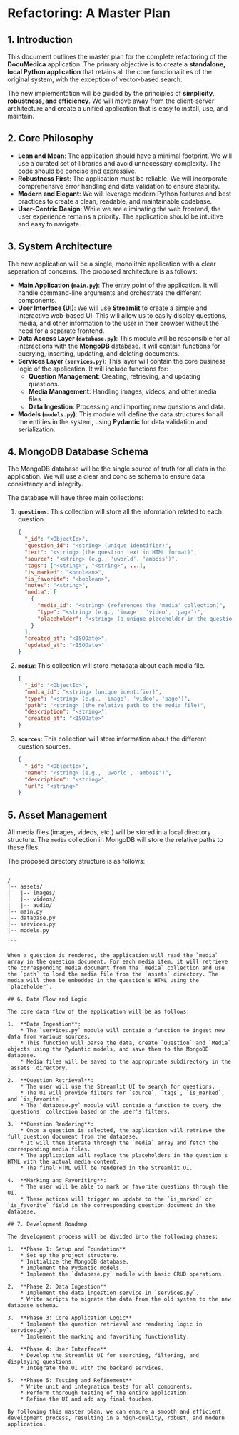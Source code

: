 # Refactoring: A Master Plan

## 1. Introduction

This document outlines the master plan for the complete refactoring of the **DocuMedica** application. The primary objective is to create a **standalone, local Python application** that retains all the core functionalities of the original system, with the exception of vector-based search.

The new implementation will be guided by the principles of **simplicity, robustness, and efficiency**. We will move away from the client-server architecture and create a unified application that is easy to install, use, and maintain.

## 2. Core Philosophy

* **Lean and Mean**: The application should have a minimal footprint. We will use a curated set of libraries and avoid unnecessary complexity. The code should be concise and expressive.
* **Robustness First**: The application must be reliable. We will incorporate comprehensive error handling and data validation to ensure stability.
* **Modern and Elegant**: We will leverage modern Python features and best practices to create a clean, readable, and maintainable codebase.
* **User-Centric Design**: While we are eliminating the web frontend, the user experience remains a priority. The application should be intuitive and easy to navigate.

## 3. System Architecture

The new application will be a single, monolithic application with a clear separation of concerns. The proposed architecture is as follows:

* **Main Application (`main.py`)**: The entry point of the application. It will handle command-line arguments and orchestrate the different components.
* **User Interface (UI)**: We will use **Streamlit** to create a simple and interactive web-based UI. This will allow us to easily display questions, media, and other information to the user in their browser without the need for a separate frontend.
* **Data Access Layer (`database.py`)**: This module will be responsible for all interactions with the **MongoDB** database. It will contain functions for querying, inserting, updating, and deleting documents.
* **Services Layer (`services.py`)**: This layer will contain the core business logic of the application. It will include functions for:
    * **Question Management**: Creating, retrieving, and updating questions.
    * **Media Management**: Handling images, videos, and other media files.
    * **Data Ingestion**: Processing and importing new questions and data.
* **Models (`models.py`)**: This module will define the data structures for all the entities in the system, using **Pydantic** for data validation and serialization.

## 4. MongoDB Database Schema

The MongoDB database will be the single source of truth for all data in the application. We will use a clear and concise schema to ensure data consistency and integrity.

The database will have three main collections:

1.  **`questions`**: This collection will store all the information related to each question.

    ```json
    {
      "_id": "<ObjectId>",
      "question_id": "<string> (unique identifier)",
      "text": "<string> (the question text in HTML format)",
      "source": "<string> (e.g., 'uworld', 'amboss')",
      "tags": ["<string>", "<string>", ...],
      "is_marked": "<boolean>",
      "is_favorite": "<boolean>",
      "notes": "<string>",
      "media": [
        {
          "media_id": "<string> (references the 'media' collection)",
          "type": "<string> (e.g., 'image', 'video', 'page')",
          "placeholder": "<string> (a unique placeholder in the question text)"
        }
      ],
      "created_at": "<ISODate>",
      "updated_at": "<ISODate>"
    }
    ```

2.  **`media`**: This collection will store metadata about each media file.

    ```json
    {
      "_id": "<ObjectId>",
      "media_id": "<string> (unique identifier)",
      "type": "<string> (e.g., 'image', 'video', 'page')",
      "path": "<string> (the relative path to the media file)",
      "description": "<string>",
      "created_at": "<ISODate>"
    }
    ```

3.  **`sources`**: This collection will store information about the different question sources.

    ```json
    {
      "_id": "<ObjectId>",
      "name": "<string> (e.g., 'uworld', 'amboss')",
      "description": "<string>",
      "url": "<string>"
    }
    ```

## 5. Asset Management

All media files (images, videos, etc.) will be stored in a local directory structure. The `media` collection in MongoDB will store the relative paths to these files.

The proposed directory structure is as follows:

````

/
|-- assets/
|   |-- images/
|   |-- videos/
|   |-- audio/
|-- main.py
|-- database.py
|-- services.py
|-- models.py

```

When a question is rendered, the application will read the `media` array in the question document. For each media item, it will retrieve the corresponding media document from the `media` collection and use the `path` to load the media file from the `assets` directory. The media will then be embedded in the question's HTML using the `placeholder`.

## 6. Data Flow and Logic

The core data flow of the application will be as follows:

1.  **Data Ingestion**:
    * The `services.py` module will contain a function to ingest new data from various sources.
    * This function will parse the data, create `Question` and `Media` objects using the Pydantic models, and save them to the MongoDB database.
    * Media files will be saved to the appropriate subdirectory in the `assets` directory.

2.  **Question Retrieval**:
    * The user will use the Streamlit UI to search for questions.
    * The UI will provide filters for `source`, `tags`, `is_marked`, and `is_favorite`.
    * The `database.py` module will contain a function to query the `questions` collection based on the user's filters.

3.  **Question Rendering**:
    * Once a question is selected, the application will retrieve the full question document from the database.
    * It will then iterate through the `media` array and fetch the corresponding media files.
    * The application will replace the placeholders in the question's HTML with the actual media content.
    * The final HTML will be rendered in the Streamlit UI.

4.  **Marking and Favoriting**:
    * The user will be able to mark or favorite questions through the UI.
    * These actions will trigger an update to the `is_marked` or `is_favorite` field in the corresponding question document in the database.

## 7. Development Roadmap

The development process will be divided into the following phases:

1.  **Phase 1: Setup and Foundation**
    * Set up the project structure.
    * Initialize the MongoDB database.
    * Implement the Pydantic models.
    * Implement the `database.py` module with basic CRUD operations.

2.  **Phase 2: Data Ingestion**
    * Implement the data ingestion service in `services.py`.
    * Write scripts to migrate the data from the old system to the new database schema.

3.  **Phase 3: Core Application Logic**
    * Implement the question retrieval and rendering logic in `services.py`.
    * Implement the marking and favoriting functionality.

4.  **Phase 4: User Interface**
    * Develop the Streamlit UI for searching, filtering, and displaying questions.
    * Integrate the UI with the backend services.

5.  **Phase 5: Testing and Refinement**
    * Write unit and integration tests for all components.
    * Perform thorough testing of the entire application.
    * Refine the UI and add any final touches.

By following this master plan, we can ensure a smooth and efficient development process, resulting in a high-quality, robust, and modern application.